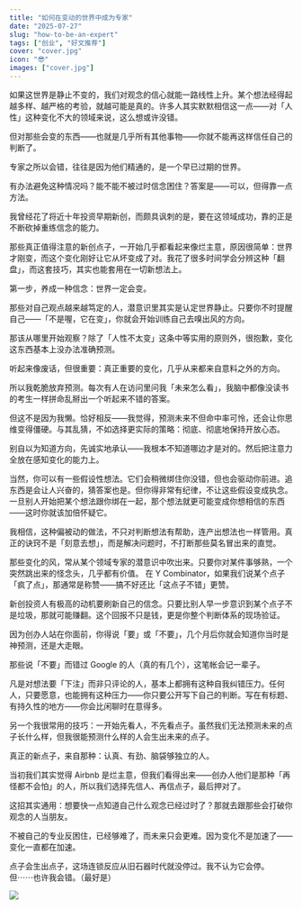 ```yaml
---
title: "如何在变动的世界中成为专家"
date: "2025-07-27"
slug: "how-to-be-an-expert"
tags: ["创业", "好文推荐"]
cover: "cover.jpg"
icon: "😎"
images: ["cover.jpg"]
---
```

如果这世界是静止不变的，我们对观念的信心就能一路线性上升。某个想法经得起越多样、越严格的考验，就越可能是真的。许多人其实默默相信这一点——对「人性」这种变化不大的领域来说，这么想或许没错。



但对那些会变的东西——也就是几乎所有其他事物——你就不能再这样信任自己的判断了。



专家之所以会错，往往是因为他们精通的，是一个早已过期的世界。



有办法避免这种情况吗？能不能不被过时信念困住？答案是——可以，但得靠一点方法。



我曾经花了将近十年投资早期新创，而颇具讽刺的是，要在这领域成功，靠的正是不断砍掉重练信念的能力。



那些真正值得注意的新创点子，一开始几乎都看起来像烂主意，原因很简单：世界才刚变，而这个变化刚好让它从坏变成了对。我花了很多时间学会分辨这种「翻盘」，而这套技巧，其实也能套用在一切新想法上。



第一步，养成一种信念：世界一定会变。



那些对自己观点越来越笃定的人，潜意识里其实是认定世界静止。只要你不时提醒自己——「不是喔，它在变」，你就会开始训练自己去嗅出风的方向。



那该从哪里开始观察？除了「人性不太变」这条中等实用的原则外，很抱歉，变化这东西基本上没办法准确预测。



听起来像废话，但很重要：真正重要的变化，几乎从来都来自意料之外的方向。



所以我乾脆放弃预测。每次有人在访问里问我「未来怎么看」，我脑中都像没读书的考生一样拼命乱掰出一个听起来不错的答案。



但这不是因为我懒。恰好相反——我觉得，预测未来不但命中率可怜，还会让你思维变得僵硬。与其乱猜，不如选择更实际的策略：彻底、彻底地保持开放心态。



别自以为知道方向，先诚实地承认——我根本不知道哪边才是对的。然后把注意力全放在感知变化的能力上。



当然，你可以有一些假设性想法。它们会稍微绑住你没错，但也会驱动你前进。追东西是会让人兴奋的，猜答案也是。但你得非常有纪律，不让这些假设变成执念。
一旦别人开始把某个想法跟你绑在一起，那个想法就更可能变成你想相信的东西——这时你就该加倍怀疑它。



我相信，这种偏被动的做法，不只对判断想法有帮助，连产出想法也一样管用。真正的诀窍不是「刻意去想」，而是解决问题时，不打断那些莫名冒出来的直觉。



那些变化的风，常从某个领域专家的潜意识中吹出来。只要你对某件事够熟，一个突然跳出来的怪念头，几乎都有价值。
在 Y Combinator，如果我们说某个点子「疯了点」，那通常是称赞——搞不好还比「这点子不错」更赞。



新创投资人有极高的动机要刷新自己的信念。只要比别人早一步意识到某个点子不是垃圾，那就可能赚翻。这个回报不只是钱，更是你整个判断体系的现场验证。



因为创办人站在你面前，你得说「要」或「不要」，几个月后你就会知道你当时是神预测，还是大走眼。



那些说「不要」而错过 Google 的人（真的有几个），这笔帐会记一辈子。



凡是对想法要「下注」而非只评论的人，基本上都拥有这种自我纠错压力。任何人，只要愿意，也能拥有这种压力——你只要公开写下自己的判断。写在有标题、有持久性的地方——你会比闲聊时在意得多。



另一个我很常用的技巧：一开始先看人，不先看点子。虽然我们无法预测未来的点子长什么样，但我很能预测什么样的人会生出未来的点子。



真正的新点子，来自那种：认真、有劲、脑袋够独立的人。



当初我们其实觉得 Airbnb 是烂主意，但我们看得出来——创办人他们是那种「再怪都不会怕」的人，所以我们选择先信人、再信点子，最后押对了。



这招其实通用：想要快一点知道自己什么观念已经过时了？那就去跟那些会打破你观念的人当朋友。



不被自己的专业反困住，已经够难了，而未来只会更难。因为变化不是加速了——变化一直都在加速。



点子会生出点子，这场连锁反应从旧石器时代就没停过。我不认为它会停。
但⋯⋯也许我会错。（最好是）




![](https://prod-files-secure.s3.us-west-2.amazonaws.com/112d0858-5090-4d34-a606-b75eb8d65fd2/46476355-9cf3-4e99-9b7a-3531bc426380/1000202064.png?X-Amz-Algorithm=AWS4-HMAC-SHA256&X-Amz-Content-Sha256=UNSIGNED-PAYLOAD&X-Amz-Credential=ASIAZI2LB466ZN43YLL3%2F20250831%2Fus-west-2%2Fs3%2Faws4_request&X-Amz-Date=20250831T101203Z&X-Amz-Expires=3600&X-Amz-Security-Token=IQoJb3JpZ2luX2VjEJL%2F%2F%2F%2F%2F%2F%2F%2F%2F%2FwEaCXVzLXdlc3QtMiJIMEYCIQCW38PGO98PkkvTZtnJN%2FoUMleVFLY7Xz1EStp4JxlCXgIhALdEwnOFX0Wm5b742V2%2B49%2BSyp9t2k77NJEbapi1jDZwKogECOv%2F%2F%2F%2F%2F%2F%2F%2F%2F%2FwEQABoMNjM3NDIzMTgzODA1Igym%2F%2FFZD8ya37Vm68cq3APU3%2FP97UKCp3ucQdAJsRYWGdBb%2Fp%2FbTbbwUa6lYdaMzRl%2FQFFwJGkDGz9qtsnzGpCYk1epWQtchut%2BgfmFjWjycJFI9kzOlWt60pVp%2FcTpteWisplOEWFSxL%2BgptFhYCnKOA7l7P8YhPCpfvZ0Z58kd1Tv9twyL88BTqV%2F%2BSK9%2B3vy39KteFyvxJHKi4AMG6ek5PpV0ELkIgMzhTg3bAOdGY3Wqzmuu8kFQ4BnLM8FuEzbLJckXtzk1tGTH9Ga%2F%2B3NHVs%2BO2rojSh3YHrPB4y0RRAPNSA4HyiEnfeq5%2F7LxujvOtVC6znFwTWCmsh%2BzfwnFLXhT6QUoS16D5ckYU3hfmSfpcqOmRVWoyuiDqIy73APA6Qf8nRAaJqMHSH7eQUU0kkFpD9dQ3V2Tjcl%2FFwGwoY%2BwlCHM6wbH8T7eoj9n%2ByMueFhJmICLs%2FQzBPUyFY6LzOgX5xj2pGZRe9XLAND8C9eL8i9ALklm7S768cWzG%2BkPC%2B4BiZg%2By2trQ9lGXWLmbCjB5A6ufLdmntyjieK06SVb1dpHsUQLEoT6Hf%2BTtMyf0ildyVMLrCbFpz5YWkrKszr6%2BJLKbQhajig7cxQtdERIhH1Jn%2FzcVzN7yfpNPyS4Lz2B%2BX1i%2FOfkzDOttDFBjqkAeHc1tHZcI%2FtlYEapiobQFlL%2FRzFuTL5PZ9Km8Yb4eqw%2FZ5gAL9wBuIVvli2osCe6o%2FYFy%2F83smDg8IAG%2BWFrx%2B8CIKHh9dPx8tNSlh2KzuxOnQAVvrxNoXn72LBVLVyTQN0hTc29ylEsksoTExz1VVLGpBUf7aoJkjiDPwXs5I%2BW67qbrzRgYTotXkNhYHz5nDm2B2rCJ%2FChhD%2FaFXGkLbN%2F1Rr&X-Amz-Signature=711f64a5357a222a13fd5d0773709b6968084b6897ec6b814711ca20c9dc1130&X-Amz-SignedHeaders=host&x-amz-checksum-mode=ENABLED&x-id=GetObject)

